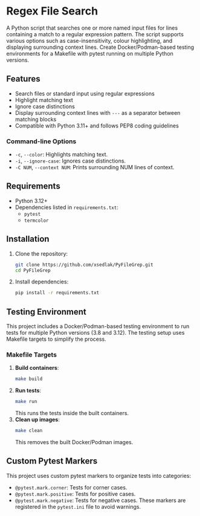 # Regex File Search

A Python script that searches one or more named input files for lines containing a match to a regular expression pattern. The script supports various options such as case-insensitivity, colour highlighting, and displaying surrounding context lines. Create Docker/Podman-based testing environments for a Makefile with pytest running on multiple Python versions.

## Features
- Search files or standard input using regular expressions
- Highlight matching text
- Ignore case distinctions
- Display surrounding context lines with `---` as a separator between matching blocks
- Compatible with Python 3.11+ and follows PEP8 coding guidelines

### Command-line Options
- `-c`, `--color`: Highlights matching text.
- `-i`, `--ignore-case`: Ignores case distinctions.
- `-C NUM`, `--context NUM`: Prints surrounding NUM lines of context.

## Requirements
- Python 3.12+
- Dependencies listed in `requirements.txt`:
    - `pytest`
    - `termcolor`

## Installation
1. Clone the repository:
    ```bash
    git clone https://github.com/xsedlak/PyFileGrep.git
    cd PyFileGrep
    ```
2. Install dependencies:
    ```bash
    pip install -r requirements.txt
    ```

## Testing Environment
This project includes a Docker/Podman-based testing environment to run tests for multiple Python versions (3.8 and 3.12). The testing setup uses Makefile targets to simplify the process.

### Makefile Targets
1. **Build containers**:
    ```bash
    make build
    ```
2. **Run tests**:
    ```bash
   make run
    ```
   This runs the tests inside the built containers.
3. **Clean up images**:
    ```bash
    make clean
    ```
   This removes the built Docker/Podman images.

## Custom Pytest Markers
This project uses custom pytest markers to organize tests into categories:
- `@pytest.mark.corner`: Tests for corner cases.
- `@pytest.mark.positive`: Tests for positive cases.
- `@pytest.mark.negative`: Tests for negative cases.
These markers are registered in the `pytest.ini` file to avoid warnings.
